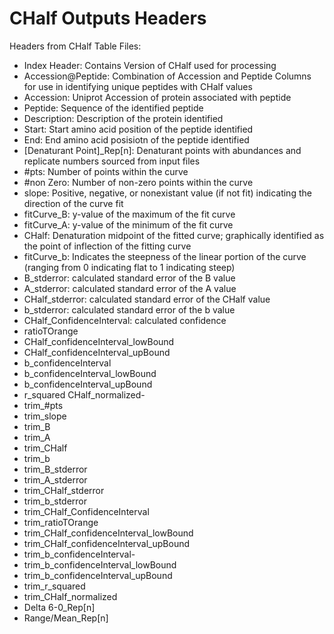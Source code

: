 # CHalf Outputs Headers

Headers from CHalf Table Files:
- Index Header: Contains Version of CHalf used for processing
- Accession@Peptide: Combination of Accession and Peptide Columns for use in identifying unique peptides with CHalf values
- Accession: Uniprot Accession of protein associated with peptide
- Peptide: Sequence of the identified peptide
- Description: Description of the protein identified
- Start: Start amino acid position of the peptide identified
- End: End amino acid posisiotn of the peptide identified
- [Denaturant Point]_Rep[n]: Denaturant points with abundances and replicate numbers sourced from input files
- #pts: Number of points within the curve
- #non Zero: Number of non-zero points within the curve
- slope: Positive, negative, or nonexistant value (if not fit) indicating the direction of the curve fit
- fitCurve_B: y-value of the maximum of the fit curve
- fitCurve_A: y-value of the minimum of the fit curve
- CHalf: Denaturation midpoint of the fitted curve; graphically identified as the point of inflection of the fitting curve
- fitCurve_b: Indicates the steepness of the linear portion of the curve (ranging from 0 indicating flat to 1 indicating steep)
- B_stderror: calculated standard error of the B value
- A_stderror: calculated standard error of the A value
- CHalf_stderror: calculated standard error of the CHalf value
- b_stderror: calculated standard error of the b value
- CHalf_ConfidenceInterval: calculated confidence
- ratioTOrange
- CHalf_confidenceInterval_lowBound
- CHalf_confidenceInterval_upBound
- b_confidenceInterval
- b_confidenceInterval_lowBound
- b_confidenceInterval_upBound
- r_squared	CHalf_normalized- 
- trim_#pts
- trim_slope
- trim_B
- trim_A
- trim_CHalf
- trim_b
- trim_B_stderror
- trim_A_stderror
- trim_CHalf_stderror
- trim_b_stderror
- trim_CHalf_ConfidenceInterval
- trim_ratioTOrange
- trim_CHalf_confidenceInterval_lowBound
- trim_CHalf_confidenceInterval_upBound
- trim_b_confidenceInterval- 
- trim_b_confidenceInterval_lowBound
- trim_b_confidenceInterval_upBound
- trim_r_squared
- trim_CHalf_normalized
- Delta 6-0_Rep[n]
- Range/Mean_Rep[n]

